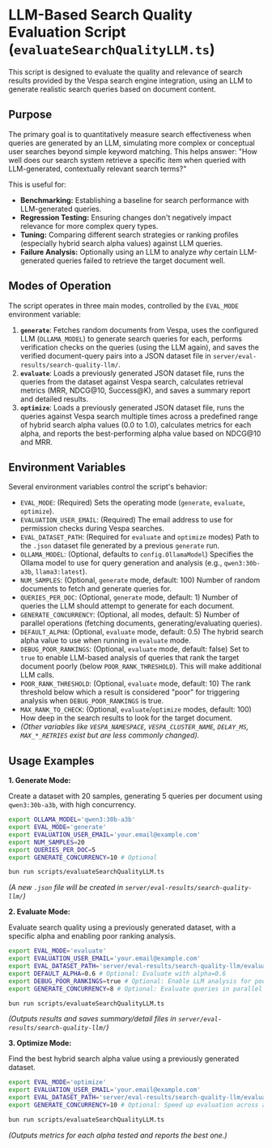 # LLM-Based Search Quality Evaluation Script (`evaluateSearchQualityLLM.ts`)

This script is designed to evaluate the quality and relevance of search results provided by the Vespa search engine integration, using an LLM to generate realistic search queries based on document content.

## Purpose

The primary goal is to quantitatively measure search effectiveness when queries are generated by an LLM, simulating more complex or conceptual user searches beyond simple keyword matching. This helps answer: "How well does our search system retrieve a specific item when queried with LLM-generated, contextually relevant search terms?"

This is useful for:

*   **Benchmarking:** Establishing a baseline for search performance with LLM-generated queries.
*   **Regression Testing:** Ensuring changes don't negatively impact relevance for more complex query types.
*   **Tuning:** Comparing different search strategies or ranking profiles (especially hybrid search alpha values) against LLM queries.
*   **Failure Analysis:** Optionally using an LLM to analyze *why* certain LLM-generated queries failed to retrieve the target document well.

## Modes of Operation

The script operates in three main modes, controlled by the `EVAL_MODE` environment variable:

1.  **`generate`**: Fetches random documents from Vespa, uses the configured LLM (`OLLAMA_MODEL`) to generate search queries for each, performs verification checks on the queries (using the LLM again), and saves the verified document-query pairs into a JSON dataset file in `server/eval-results/search-quality-llm/`.
2.  **`evaluate`**: Loads a previously generated JSON dataset file, runs the queries from the dataset against Vespa search, calculates retrieval metrics (MRR, NDCG@10, Success@K), and saves a summary report and detailed results.
3.  **`optimize`**: Loads a previously generated JSON dataset file, runs the queries against Vespa search multiple times across a predefined range of hybrid search alpha values (0.0 to 1.0), calculates metrics for each alpha, and reports the best-performing alpha value based on NDCG@10 and MRR.

## Environment Variables

Several environment variables control the script's behavior:

*   `EVAL_MODE`: (Required) Sets the operating mode (`generate`, `evaluate`, `optimize`).
*   `EVALUATION_USER_EMAIL`: (Required) The email address to use for permission checks during Vespa searches.
*   `EVAL_DATASET_PATH`: (Required for `evaluate` and `optimize` modes) Path to the `.json` dataset file generated by a previous `generate` run.
*   `OLLAMA_MODEL`: (Optional, defaults to `config.OllamaModel`) Specifies the Ollama model to use for query generation and analysis (e.g., `qwen3:30b-a3b`, `llama3:latest`).
*   `NUM_SAMPLES`: (Optional, `generate` mode, default: 100) Number of random documents to fetch and generate queries for.
*   `QUERIES_PER_DOC`: (Optional, `generate` mode, default: 1) Number of queries the LLM should attempt to generate for each document.
*   `GENERATE_CONCURRENCY`: (Optional, all modes, default: 5) Number of parallel operations (fetching documents, generating/evaluating queries).
*   `DEFAULT_ALPHA`: (Optional, `evaluate` mode, default: 0.5) The hybrid search alpha value to use when running in `evaluate` mode.
*   `DEBUG_POOR_RANKINGS`: (Optional, `evaluate` mode, default: false) Set to `true` to enable LLM-based analysis of queries that rank the target document poorly (below `POOR_RANK_THRESHOLD`). This will make additional LLM calls.
*   `POOR_RANK_THRESHOLD`: (Optional, `evaluate` mode, default: 10) The rank threshold below which a result is considered "poor" for triggering analysis when `DEBUG_POOR_RANKINGS` is true.
*   `MAX_RANK_TO_CHECK`: (Optional, `evaluate`/`optimize` modes, default: 100) How deep in the search results to look for the target document.
*   _(Other variables like `VESPA_NAMESPACE`, `VESPA_CLUSTER_NAME`, `DELAY_MS`, `MAX_*_RETRIES` exist but are less commonly changed)._

## Usage Examples

**1. Generate Mode:**

Create a dataset with 20 samples, generating 5 queries per document using `qwen3:30b-a3b`, with high concurrency.

```bash
export OLLAMA_MODEL='qwen3:30b-a3b'
export EVAL_MODE='generate'
export EVALUATION_USER_EMAIL='your.email@example.com'
export NUM_SAMPLES=20
export QUERIES_PER_DOC=5
export GENERATE_CONCURRENCY=10 # Optional

bun run scripts/evaluateSearchQualityLLM.ts
```
_(A new `.json` file will be created in `server/eval-results/search-quality-llm/`)_

**2. Evaluate Mode:**

Evaluate search quality using a previously generated dataset, with a specific alpha and enabling poor ranking analysis.

```bash
export EVAL_MODE='evaluate'
export EVALUATION_USER_EMAIL='your.email@example.com'
export EVAL_DATASET_PATH='server/eval-results/search-quality-llm/evaluation_dataset_qwen3.30b-a3b_YYYY-MM-DDTHH-MM-SS-mmmZ.json' # Replace with your actual dataset file path
export DEFAULT_ALPHA=0.6 # Optional: Evaluate with alpha=0.6
export DEBUG_POOR_RANKINGS=true # Optional: Enable LLM analysis for poor results
export GENERATE_CONCURRENCY=8 # Optional: Evaluate queries in parallel

bun run scripts/evaluateSearchQualityLLM.ts
```
_(Outputs results and saves summary/detail files in `server/eval-results/search-quality-llm/`)_

**3. Optimize Mode:**

Find the best hybrid search alpha value using a previously generated dataset.

```bash
export EVAL_MODE='optimize'
export EVALUATION_USER_EMAIL='your.email@example.com'
export EVAL_DATASET_PATH='server/eval-results/search-quality-llm/evaluation_dataset_qwen3.30b-a3b_YYYY-MM-DDTHH-MM-SS-mmmZ.json' # Replace with your actual dataset file path
export GENERATE_CONCURRENCY=10 # Optional: Speed up evaluation across alphas

bun run scripts/evaluateSearchQualityLLM.ts
```
_(Outputs metrics for each alpha tested and reports the best one.)_ 